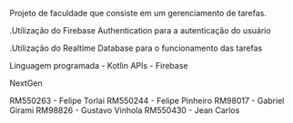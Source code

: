 Projeto de faculdade que consiste em um gerenciamento de tarefas.

.Utilização do Firebase Authentication para a autenticação do usuário

.Utilização do Realtime Database para o funcionamento das tarefas

Linguagem programada - Kotlin
APIs - Firebase

NextGen

RM550263 - Felipe Torlai
RM550244 - Felipe Pinheiro
RM98017  - Gabriel Girami
RM98826  - Gustavo Vinhola
RM550430 - Jean Carlos
